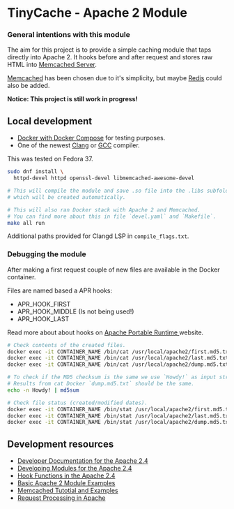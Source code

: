 # TinyCache - Apache 2 Module

### General intentions with this module

The aim for this project is to provide a simple caching module that taps 
directly into Apache 2. It hooks before and after request and stores raw HTML
into [Memcached Server](https://www.memcached.org/).

[Memcached](https://www.memcached.org/) has been chosen due to it's simplicity, 
but maybe [Redis](https://redis.io/) could also be added.

**Notice: This project is still work in progress!**

## Local development

- [Docker with Docker Compose](https://www.docker.com/) for testing purposes.
- One of the newest [Clang](https://clang.llvm.org/) or [GCC](https://gcc.gnu.org/) compiler.

This was tested on Fedora 37.

```sh
sudo dnf install \
  httpd-devel httpd openssl-devel libmemcached-awesome-devel
```

```sh
# This will compile the module and save .so file into the .libs subfolder
# which will be created automatically.

# This will also ran Docker stack with Apache 2 and Memcached.
# You can find more about this in file `devel.yaml` and `Makefile`.
make all run
```

Additional paths provided for Clangd LSP in `compile_flags.txt`.

### Debugging the module

After making a first request couple of new files are available in the Docker
container.

Files are named based a APR hooks:

- APR_HOOK_FIRST
- APR_HOOK_MIDDLE (Is not being used!)
- APR_HOOK_LAST

Read more about about hooks on [Apache Portable Runtime
](https://apr.apache.org/docs/apr/trunk/group___a_p_r___util___hook.html)
website.

```sh
# Check contents of the created files.
docker exec -it CONTAINER_NAME /bin/cat /usr/local/apache2/first.md5.txt
docker exec -it CONTAINER_NAME /bin/cat /usr/local/apache2/last.md5.txt
docker exec -it CONTAINER_NAME /bin/cat /usr/local/apache2/dump.md5.txt

# To check if the MD5 checksum is the same we use `Howdy!` as input string.
# Results from cat Docker `dump.md5.txt` should be the same.
echo -n Howdy! | md5sum

# Check file status (created/modified dates).
docker exec -it CONTAINER_NAME /bin/stat /usr/local/apache2/first.md5.txt
docker exec -it CONTAINER_NAME /bin/stat /usr/local/apache2/last.md5.txt
docker exec -it CONTAINER_NAME /bin/stat /usr/local/apache2/dump.md5.txt
```

## Development resources

- [Developer Documentation for the Apache 2.4](https://httpd.apache.org/docs/2.4/developer/)
- [Developing Modules for the Apache 2.4](https://httpd.apache.org/docs/2.4/developer/modguide.html)
- [Hook Functions in the Apache 2.4](https://httpd.apache.org/docs/2.4/developer/hooks.html)
- [Basic Apache 2 Module Examples](https://people.apache.org/~humbedooh/mods/examples/)
- [Memcached Tutotial and Examples](https://www.tutorialspoint.com/memcached/)
- [Request Processing in Apache](http://www.apachetutor.org/dev/request)
